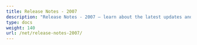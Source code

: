 ```yaml
---
title: Release Notes - 2007
description: "Release Notes - 2007 – learn about the latest updates and fixes."
type: docs
weight: 140
url: /net/release-notes-2007/
---
```



